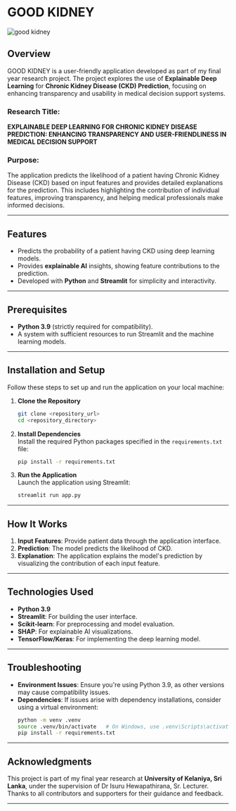 # GOOD KIDNEY
![good kidney](https://github.com/user-attachments/assets/3e18d280-d82d-42fa-a264-6248364067cf)


## Overview
GOOD KIDNEY is a user-friendly application developed as part of my final year research project. The project explores the use of **Explainable Deep Learning** for **Chronic Kidney Disease (CKD) Prediction**, focusing on enhancing transparency and usability in medical decision support systems.

### Research Title:
**EXPLAINABLE DEEP LEARNING FOR CHRONIC KIDNEY DISEASE PREDICTION: ENHANCING TRANSPARENCY AND USER-FRIENDLINESS IN MEDICAL DECISION SUPPORT**

### Purpose:
The application predicts the likelihood of a patient having Chronic Kidney Disease (CKD) based on input features and provides detailed explanations for the prediction. This includes highlighting the contribution of individual features, improving transparency, and helping medical professionals make informed decisions.

---

## Features
- Predicts the probability of a patient having CKD using deep learning models.
- Provides **explainable AI** insights, showing feature contributions to the prediction.
- Developed with **Python** and **Streamlit** for simplicity and interactivity.

---

## Prerequisites
- **Python 3.9** (strictly required for compatibility).
- A system with sufficient resources to run Streamlit and the machine learning models.

---

## Installation and Setup

Follow these steps to set up and run the application on your local machine:

1. **Clone the Repository**  
   ```bash
   git clone <repository_url>
   cd <repository_directory>
   ```

2. **Install Dependencies**  
   Install the required Python packages specified in the `requirements.txt` file:  
   ```bash
   pip install -r requirements.txt
   ```

3. **Run the Application**  
   Launch the application using Streamlit:  
   ```bash
   streamlit run app.py
   ```

---

## How It Works
1. **Input Features**: Provide patient data through the application interface.
2. **Prediction**: The model predicts the likelihood of CKD.
3. **Explanation**: The application explains the model's prediction by visualizing the contribution of each input feature.

---

## Technologies Used
- **Python 3.9**
- **Streamlit**: For building the user interface.
- **Scikit-learn**: For preprocessing and model evaluation.
- **SHAP**: For explainable AI visualizations.
- **TensorFlow/Keras**: For implementing the deep learning model.

---
<!--
## Contributing
Contributions are welcome! Feel free to open issues or submit pull requests.  
To contribute:
1. Fork the repository.
2. Create a new branch.
3. Commit your changes and submit a pull request.

---

## License
This project is licensed under the MIT License. See the `LICENSE` file for details.

---
-->

## Troubleshooting
- **Environment Issues**: Ensure you're using Python 3.9, as other versions may cause compatibility issues.
- **Dependencies**: If issues arise with dependency installations, consider using a virtual environment:
   ```bash
   python -m venv .venv
   source .venv/bin/activate   # On Windows, use .venv\Scripts\activate
   pip install -r requirements.txt
   ```

---

## Acknowledgments
This project is part of my final year research at **University of Kelaniya, Sri Lanka**, under the supervision of Dr Isuru Hewapathirana, Sr. Lecturer. Thanks to all contributors and supporters for their guidance and feedback.

---

